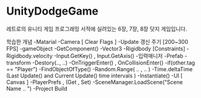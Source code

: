 # UnityDodgeGame
레트로의 유니티 게임 프로그래밍 서적에 실려있는
6장, 7장, 8장 닷지 게임입니다.

학습한 개념
-Matarial
-Camera [ Clear Flags ]
-Update 갱신 주기 [200~300 FPS]
-gameObject
-GetComponent()
-Vector3
-Rigidbody [Constraints]
-Rigidbody.velocity
-Input.GetKey() , Input.GetAxis()
-입력매니저
-Prefab
-transform
-Destory(.., ..)
-OnTriggerEnter() , OnCollisionEnter()
-if(other.tag == "Player")
-FindObjectOfType()
-Random.Range( .. , .. )
-Time.deltaTime (Last Update() and Current Update() time intervals )
-Instantiate()
-UI [ Canvas ]
-PlayerPrefs , (Get , Set)
-SceneManager.LoadScene("Scene Name .. ")
-Project Build
